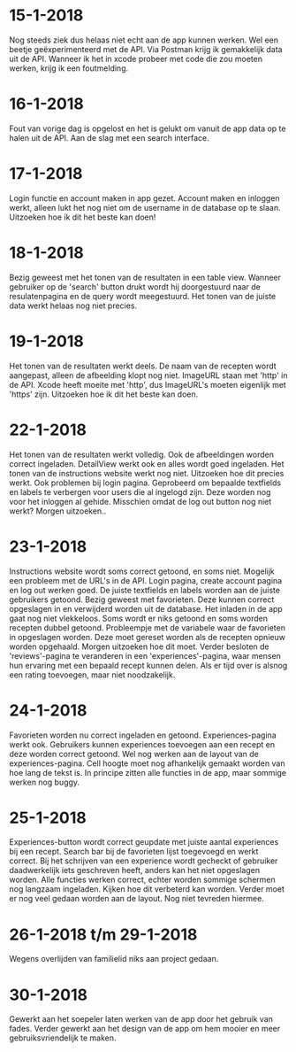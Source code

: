 # 15-1-2018
Nog steeds ziek dus helaas niet echt aan de app kunnen werken. Wel een beetje geëxperimenteerd met de API. Via Postman krijg ik gemakkelijk data uit de API. Wanneer ik het in xcode probeer met code die zou moeten werken, krijg ik een foutmelding.

# 16-1-2018
Fout van vorige dag is opgelost en het is gelukt om vanuit de app data op te halen uit de API. Aan de slag met een search interface. 

# 17-1-2018
Login functie en account maken in app gezet. Account maken en inloggen werkt, alleen lukt het nog niet om de username in de database op te slaan. Uitzoeken hoe ik dit het beste kan doen!

# 18-1-2018
Bezig geweest met het tonen van de resultaten in een table view. Wanneer gebruiker op de 'search' button drukt wordt hij doorgestuurd naar de resulatenpagina en de query wordt meegestuurd. Het tonen van de juiste data werkt helaas nog niet precies. 

# 19-1-2018
Het tonen van de resultaten werkt deels. De naam van de recepten wordt aangepast, alleen de afbeelding klopt nog niet. ImageURL staan met 'http' in de API. Xcode heeft moeite met 'http', dus ImageURL's moeten eigenlijk met 'https' zijn. Uitzoeken hoe ik dit het beste kan doen.

# 22-1-2018
Het tonen van de resultaten werkt volledig. Ook de afbeeldingen worden correct ingeladen. DetailView werkt ook en alles wordt goed ingeladen. Het tonen van de instructions website werkt nog niet. Uitzoeken hoe dit precies werkt. Ook problemen bij login pagina. Geprobeerd om bepaalde textfields en labels te verbergen voor users die al ingelogd zijn. Deze worden nog voor het inloggen al gehide. Misschien omdat de log out button nog niet werkt? Morgen uitzoeken..

# 23-1-2018
Instructions website wordt soms correct getoond, en soms niet. Mogelijk een probleem met de URL's in de API. Login pagina, create account pagina en log out werken goed. De juiste textfields en labels worden aan de juiste gebruikers getoond. Bezig geweest met favorieten. Deze kunnen correct opgeslagen in en verwijderd worden uit de database. Het inladen in de app gaat nog niet vlekkeloos. Soms wordt er niks getoond en soms worden recepten dubbel getoond. Probleempje met de variabele waar de favorieten in opgeslagen worden. Deze moet gereset worden als de recepten opnieuw worden opgehaald. Morgen uitzoeken hoe dit moet. Verder besloten de 'reviews'-pagina te veranderen in een 'experiences'-pagina, waar mensen hun ervaring met een bepaald recept kunnen delen. Als er tijd over is alsnog een rating toevoegen, maar niet noodzakelijk. 

# 24-1-2018
Favorieten worden nu correct ingeladen en getoond. Experiences-pagina werkt ook. Gebruikers kunnen experiences toevoegen aan een recept en deze worden correct getoond. Wel nog werken aan de layout van de experiences-pagina. Cell hoogte moet nog afhankelijk gemaakt worden van hoe lang de tekst is. In principe zitten alle functies in de app, maar sommige werken nog buggy. 

# 25-1-2018
Experiences-button wordt correct geupdate met juiste aantal experiences bij een recept. Search bar bij de favorieten lijst toegevoegd en werkt correct. Bij het schrijven van een experience wordt gecheckt of gebruiker daadwerkelijk iets geschreven heeft, anders kan het niet opgeslagen worden. Alle functies werken correct, echter worden sommige schermen nog langzaam ingeladen. Kijken hoe dit verbeterd kan worden. Verder moet er nog veel gedaan worden aan de layout. Nog niet tevreden hiermee. 

# 26-1-2018 t/m 29-1-2018
Wegens overlijden van familielid niks aan project gedaan.

# 30-1-2018
Gewerkt aan het soepeler laten werken van de app door het gebruik van fades. Verder gewerkt aan het design van de app om hem mooier en meer gebruiksvriendelijk te maken. 
